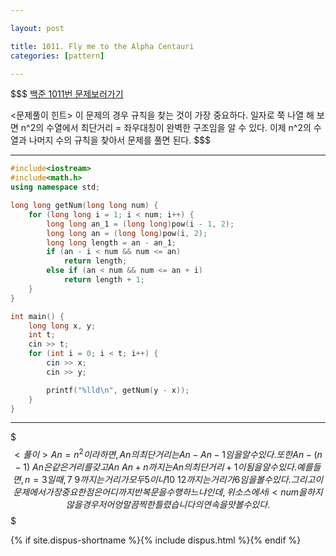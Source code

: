 ```yaml
---

layout: post

title: 1011. Fly me to the Alpha Centauri
categories: [pattern]

---
```

$$$
[백준 1011번 문제보러가기](https://www.acmicpc.net/problem/1011)

<문제풀이 힌트>
이 문제의 경우 규칙을 찾는 것이 가장 중요하다.
일자로 쭉 나열 해 보면 
n^2의 수열에서 최단거리 = 좌우대칭이 완벽한 구조임을 알 수 있다.
이제 n^2의 수열과 나머지 수의 규칙을 찾아서 문제를 풀면 된다.
$$$

_ _ _


```cpp
#include<iostream>
#include<math.h>
using namespace std;

long long getNum(long long num) {
	for (long long i = 1; i < num; i++) {
		long long an_1 = (long long)pow(i - 1, 2);
		long long an = (long long)pow(i, 2);
		long long length = an - an_1;
		if (an - i < num && num <= an)
			return length;
		else if (an < num && num <= an + i)
			return length + 1;
	}
}

int main() {
	long long x, y;
	int t;
	cin >> t;
	for (int i = 0; i < t; i++) {
		cin >> x;
		cin >> y;

		printf("%lld\n", getNum(y - x));
	}
}
```
_ _ _

$$$
<풀이>
An = n^2이라 하면, An의 최단거리는 An - An-1 임을 알 수 있다.
또한 An - (n-1) ~ An은 같은 거리를 갖고 
An ~ An + n 까지는 An의 최단거리 +1이 됨을 알 수 있다.
예를 들면,
n=3 일 때, 7~9 까지는 거리가 모두 5이나 10~12 까지는 거리가 6임을 볼 수 있다.
그리고 이 문제에서 가장 중요한 점은 어디까지 반복문을 수행하느냐 인데,
위 소스에서 i < num을 하지 않을 경우 저어엉말 끔찍한 틀렸습니다의 연속을 맛 볼 수있다.
$$$

{% if site.dispus-shortname %}{% include dispus.html %}{% endif %}